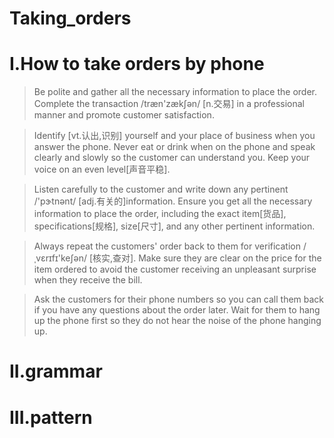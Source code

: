 # Taking_orders
# I.How to take orders by phone
> Be polite and gather all the necessary information to place the order. Complete the transaction /træn'zækʃən/ [n.交易] in a professional manner and promote customer satisfaction.

> Identify [vt.认出,识别] yourself and your place of business when you answer the phone. Never eat or drink when on the phone and speak clearly and slowly so the customer can understand you. Keep your voice on an even level[声音平稳].

> Listen carefully to the customer and write down any pertinent /'pɝtnənt/ [adj.有关的]information. Ensure you get all the necessary information to place the order, including the exact item[货品], specifications[规格], size[尺寸], and any other pertinent information. 

> Always repeat the customers' order back to them for verification /ˌvɛrɪfɪ'keʃən/ [核实,查对]. Make sure they are clear on the price for the item ordered to avoid the customer receiving an unpleasant surprise when they receive the bill.

> Ask the customers for their phone numbers so you can call them back if you have any questions about the order later. Wait for them to hang up the phone first so they do not hear the noise of the phone hanging up.

# II.grammar






# III.pattern










